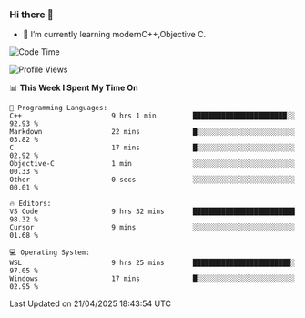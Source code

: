 ### Hi there 👋
- 🌱 I’m currently learning modernC++,Objective C.
<!--
**Asukaki7/Asukaki7** is a ✨ _special_ ✨ repository because its `README.md` (this file) appears on your GitHub profile.

Here are some ideas to get you started:

- 🔭 I’m currently working on ...
- 🌱 I’m currently learning ...
- 👯 I’m looking to collaborate on ...
- 🤔 I’m looking for help with ...
- 💬 Ask me about ...
- 📫 How to reach me: ...
- 😄 Pronouns: ...
- ⚡ Fun fact: ...
-->
<!--START_SECTION:waka-->
![Code Time](http://img.shields.io/badge/Code%20Time-532%20hrs%2013%20mins-blue)

![Profile Views](http://img.shields.io/badge/Profile%20Views-1-blue)

📊 **This Week I Spent My Time On** 

```text
💬 Programming Languages: 
C++                      9 hrs 1 min         ███████████████████████░░   92.93 % 
Markdown                 22 mins             █░░░░░░░░░░░░░░░░░░░░░░░░   03.82 % 
C                        17 mins             █░░░░░░░░░░░░░░░░░░░░░░░░   02.92 % 
Objective-C              1 min               ░░░░░░░░░░░░░░░░░░░░░░░░░   00.33 % 
Other                    0 secs              ░░░░░░░░░░░░░░░░░░░░░░░░░   00.01 % 

🔥 Editors: 
VS Code                  9 hrs 32 mins       █████████████████████████   98.32 % 
Cursor                   9 mins              ░░░░░░░░░░░░░░░░░░░░░░░░░   01.68 % 

💻 Operating System: 
WSL                      9 hrs 25 mins       ████████████████████████░   97.05 % 
Windows                  17 mins             █░░░░░░░░░░░░░░░░░░░░░░░░   02.95 % 
```


 Last Updated on 21/04/2025 18:43:54 UTC
<!--END_SECTION:waka-->
